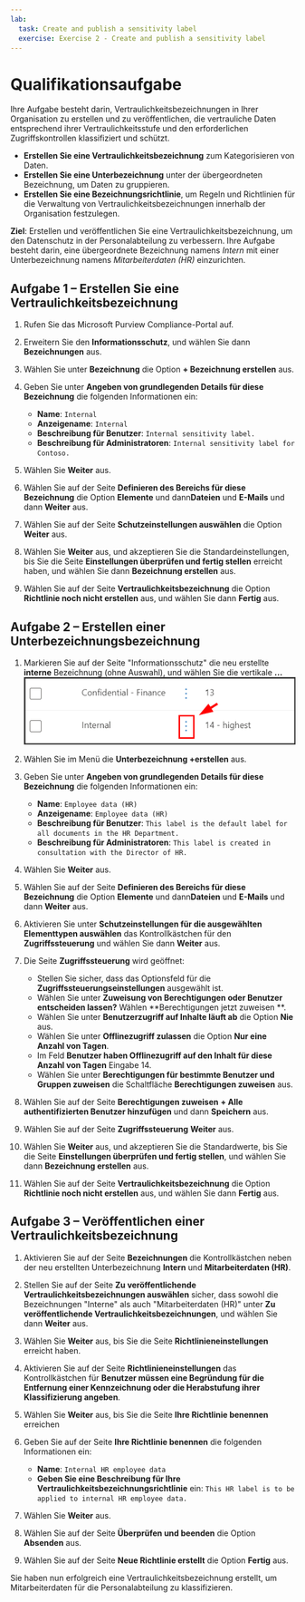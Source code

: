 ```yaml
---
lab:
  task: Create and publish a sensitivity label
  exercise: Exercise 2 - Create and publish a sensitivity label
---
```


# Qualifikationsaufgabe

Ihre Aufgabe besteht darin, Vertraulichkeitsbezeichnungen in Ihrer Organisation zu erstellen und zu veröffentlichen, die vertrauliche Daten entsprechend ihrer Vertraulichkeitsstufe und den erforderlichen Zugriffskontrollen klassifiziert und schützt.

- **Erstellen Sie eine Vertraulichkeitsbezeichnung** zum Kategorisieren von Daten.
- **Erstellen Sie eine Unterbezeichnung** unter der übergeordneten Bezeichnung, um Daten zu gruppieren.
- **Erstellen Sie eine Bezeichnungsrichtlinie**, um Regeln und Richtlinien für die Verwaltung von Vertraulichkeitsbezeichnungen innerhalb der Organisation festzulegen.

**Ziel**: Erstellen und veröffentlichen Sie eine Vertraulichkeitsbezeichnung, um den Datenschutz in der Personalabteilung zu verbessern. Ihre Aufgabe besteht darin, eine übergeordnete Bezeichnung namens _Intern_ mit einer Unterbezeichnung namens _Mitarbeiterdaten (HR)_ einzurichten.

## Aufgabe 1 – Erstellen Sie eine Vertraulichkeitsbezeichnung

1. Rufen Sie das Microsoft Purview Compliance-Portal auf.
1. Erweitern Sie den **Informationsschutz**, und wählen Sie dann **Bezeichnungen** aus.
1. Wählen Sie unter **Bezeichnung** die Option **+ Bezeichnung erstellen** aus.
1. Geben Sie unter **Angeben von grundlegenden Details für diese Bezeichnung** die folgenden Informationen ein:

    - **Name**: `Internal`
    - **Anzeigename**: `Internal`
    - **Beschreibung für Benutzer**: `Internal sensitivity label.`
    - **Beschreibung für Administratoren**: `Internal sensitivity label for Contoso.`

1. Wählen Sie **Weiter** aus.
1. Wählen Sie auf der Seite **Definieren des Bereichs für diese Bezeichnung** die Option **Elemente** und dann**Dateien** und **E-Mails** und dann **Weiter** aus.
1. Wählen Sie auf der Seite **Schutzeinstellungen auswählen** die Option **Weiter** aus.
1. Wählen Sie **Weiter** aus, und akzeptieren Sie die Standardeinstellungen, bis Sie die Seite **Einstellungen überprüfen und fertig stellen** erreicht haben, und wählen Sie dann **Bezeichnung erstellen** aus.
1. Wählen Sie auf der Seite **Vertraulichkeitsbezeichnung** die Option **Richtlinie noch nicht erstellen** aus, und wählen Sie dann **Fertig** aus.

## Aufgabe 2 – Erstellen einer Unterbezeichnungsbezeichnung

1. Markieren Sie auf der Seite "Informationsschutz" die neu erstellte **interne** Bezeichnung (ohne Auswahl), und wählen Sie die vertikale **...** ![Bild des vertikalen Punktmenüs](../Media/SensitivityLabelDotMenu.png)
1. Wählen Sie im Menü die **Unterbezeichnung +erstellen** aus.
1. Geben Sie unter **Angeben von grundlegenden Details für diese Bezeichnung** die folgenden Informationen ein:

   - **Name**: `Employee data (HR)`
   - **Anzeigename**: `Employee data (HR)`
   - **Beschreibung für Benutzer**: `This label is the default label for all documents in the HR Department.`
   - **Beschreibung für Administratoren**: `This label is created in consultation with the Director of HR.`
1. Wählen Sie **Weiter** aus.
1. Wählen Sie auf der Seite **Definieren des Bereichs für diese Bezeichnung** die Option **Elemente** und dann**Dateien** und **E-Mails** und dann **Weiter** aus.
1. Aktivieren Sie unter **Schutzeinstellungen für die ausgewählten Elementtypen auswählen** das Kontrollkästchen für den **Zugriffssteuerung** und wählen Sie dann **Weiter** aus.
1. Die Seite **Zugriffssteuerung** wird geöffnet:
   - Stellen Sie sicher, dass das Optionsfeld für die **Zugriffssteuerungseinstellungen** ausgewählt ist.
   - Wählen Sie unter **Zuweisung von Berechtigungen oder Benutzer entscheiden lassen?** Wählen **Berechtigungen jetzt zuweisen **.
   - Wählen Sie unter **Benutzerzugriff auf Inhalte läuft ab** die Option **Nie** aus.
   - Wählen Sie unter **Offlinezugriff zulassen** die Option **Nur eine Anzahl von Tagen**.
   - Im Feld **Benutzer haben Offlinezugriff auf den Inhalt für diese Anzahl von Tagen** Eingabe 14.
   - Wählen Sie unter **Berechtigungen für bestimmte Benutzer und Gruppen zuweisen** die Schaltfläche **Berechtigungen zuweisen** aus.
1. Wählen Sie auf der Seite **Berechtigungen zuweisen** **+ Alle authentifizierten Benutzer hinzufügen** und dann **Speichern** aus.
1. Wählen Sie auf der Seite **Zugriffssteuerung** **Weiter** aus.
1. Wählen Sie **Weiter** aus, und akzeptieren Sie die Standardwerte, bis Sie die Seite **Einstellungen überprüfen und fertig stellen**, und wählen Sie dann **Bezeichnung erstellen** aus.
1. Wählen Sie auf der Seite **Vertraulichkeitsbezeichnung** die Option **Richtlinie noch nicht erstellen** aus, und wählen Sie dann **Fertig** aus.

## Aufgabe 3 – Veröffentlichen einer Vertraulichkeitsbezeichnung

1. Aktivieren Sie auf der Seite **Bezeichnungen** die Kontrollkästchen neben der neu erstellten Unterbezeichnung **Intern** und **Mitarbeiterdaten (HR)**.
1. Stellen Sie auf der Seite **Zu veröffentlichende Vertraulichkeitsbezeichnungen auswählen** sicher, dass sowohl die Bezeichnungen "Interne" als auch "Mitarbeiterdaten (HR)" unter **Zu veröffentlichende Vertraulichkeitsbezeichnungen**, und wählen Sie dann **Weiter** aus.
1. Wählen Sie **Weiter** aus, bis Sie die Seite **Richtlinieneinstellungen** erreicht haben.
1. Aktivieren Sie auf der Seite **Richtlinieneinstellungen** das Kontrollkästchen für **Benutzer müssen eine Begründung für die Entfernung einer Kennzeichnung oder die Herabstufung ihrer Klassifizierung angeben**.
1. Wählen Sie **Weiter** aus, bis Sie die Seite **Ihre Richtlinie benennen** erreichen
1. Geben Sie auf der Seite **Ihre Richtlinie benennen** die folgenden Informationen ein:

   - **Name**: `Internal HR employee data`
   - **Geben Sie eine Beschreibung für Ihre Vertraulichkeitsbezeichnungsrichtlinie** ein: `This HR label is to be applied to internal HR employee data.`

1. Wählen Sie **Weiter** aus.
1. Wählen Sie auf der Seite **Überprüfen und beenden** die Option **Absenden** aus.
1. Wählen Sie auf der Seite **Neue Richtlinie erstellt** die Option **Fertig** aus.

Sie haben nun erfolgreich eine Vertraulichkeitsbezeichnung erstellt, um Mitarbeiterdaten für die Personalabteilung zu klassifizieren.
